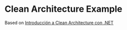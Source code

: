 # Clean Architecture Example

Based on [Introducción a Clean Architecture con .NET](https://www.youtube.com/watch?v=aXsYR9sUqZc)
